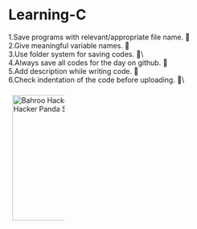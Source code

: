 # Learning-C

1.Save programs with relevant/appropriate file name. :bookmark:  \
2.Give meaningful variable names. :thought_balloon:\
3.Use folder system for saving codes. :open_file_folder:\                                                                                                              
4.Always save all codes for the day on github. :floppy_disk:\
5.Add description while writing code. :memo:\
6.Check indentation of the code before uploading. :checkered_flag:\
 
 
<img src="https://c.tenor.com/lNtmoshuUI8AAAAi/bahroo-hacker.gif" width="250" height="250" alt="Bahroo Hacker Sticker - Bahroo Hacker Panda Stickers" style="max-width: 104px; background-color: unset; margin: 8px;">  
